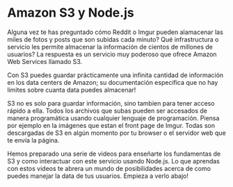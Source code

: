 # Amazon S3 y Node.js

Alguna vez te has preguntado cómo Reddit o Imgur pueden alamacenar las miles de fotos y posts que son subidas cada minuto? Qué infrastructura o servicio les permite almacenar la información de cientos de millones de usuarios? La respuesta es un servicio muy poderoso que ofrece Amazon Web Services llamado S3.

Con S3 puedes guardar prácticamente una infinita cantidad de información en los data centers de Amazon; su documentación especifica que no hay limites sobre cuanta data puedes almacenar!

S3 no es solo para guardar información, sino tambien para tener acceso rápido a ella. Todos los archivos que subas pueden ser accesados de manera programática usando cualquier lenguaje de programación. Piensa por ejemplo en la imágenes que estan el front page de Imgur. Todas son descargadas de S3 en algún momento por tu browser o el servidor web que te envía la página.

Hemos preparado una serie de videos para enseñarte los fundamentas de S3 y como interactuar con este servicio usando Node.js. Lo que aprendas con estos videos te abrera un mundo de posibilidades acerca de como puedes manejar la data de tus usuarios. Empieza a verlo abajo!



